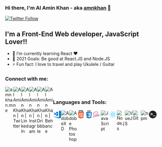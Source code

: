 ### Hi there, I'm Al Amin Khan - aka [amnkhan][website] 👋

[![Twitter Follow](https://img.shields.io/twitter/follow/amnkhan_me?color=1DA1F2&logo=twitter&style=for-the-badge)](https://twitter.com/intent/follow?original_referer=https%3A%2F%2Fgithub.com%2Famnkhan_me&screen_name=amnkhan_me)

## I'm a Front-End Web developer, JavaScript Lover!!

- 📝 I’m currently learning React ❤
- 🥅 2021 Goals: Be good at React.JS and Node.JS
- ⚡ Fun fact: I love to travel and play Ukulele / Guitar

<!-- ### Spotify Playing 🎧

[<img src="https://now-playing-codestackr.vercel.app/api/spotify-playing" alt="codeSTACKr Spotify Playing" width="350" />](https://open.spotify.com/user/swyqyimdc12jajde4vpwd2x1b) -->

### Connect with me:

[<img align="left" alt="amnkhan.me" width="26px" src="https://img.icons8.com/fluent/452/internet.png" />][website]
[<img align="left" alt="Al Amin Khan | Twitter" width="26px" src="https://img.icons8.com/color/452/twitter-squared.png" />][twitter]
[<img align="left" alt="Al Amin Khan | LinkedIn" width="26px" src="https://img.icons8.com/color/452/linkedin.png" />][linkedin]
[<img align="left" alt="Al Amin Khan | Instagram" width="26px" src="https://img.icons8.com/fluent/452/instagram-new.png" />][instagram]
[<img align="left" alt="Al Amin Khan | Dribbble" width="26px" src="https://img.icons8.com/color/452/dribbble.png" />][dribbble]
[<img align="left" alt="Al Amin Khan | Behance" width="26px" src="https://img.icons8.com/color/452/behance.png" />][behance]

<br />

### Languages and Tools:

[<img align="left" alt="Visual Studio Code" width="26px" src="https://raw.githubusercontent.com/github/explore/80688e429a7d4ef2fca1e82350fe8e3517d3494d/topics/visual-studio-code/visual-studio-code.png" />][twitter]
[<img align="left" alt="AdobeXD" width="26px" src="https://img.icons8.com/color/452/adobe-xd.png" />][twitter]
[<img align="left" alt="Adobe Photoshop" width="26px" src="https://img.icons8.com/fluent/452/adobe-photoshop.png" />][twitter]
[<img align="left" alt="HTML5" width="26px" src="https://raw.githubusercontent.com/github/explore/80688e429a7d4ef2fca1e82350fe8e3517d3494d/topics/html/html.png" />][twitter]
[<img align="left" alt="CSS3" width="26px" src="https://raw.githubusercontent.com/github/explore/80688e429a7d4ef2fca1e82350fe8e3517d3494d/topics/css/css.png" />][twitter]
[<img align="left" alt="Sass" width="26px" src="https://raw.githubusercontent.com/github/explore/80688e429a7d4ef2fca1e82350fe8e3517d3494d/topics/sass/sass.png" />][twitter]
[<img align="left" alt="JavaScript" width="26px" src="https://img.icons8.com/color/452/javascript.png" />][twitter]
[<img align="left" alt="React" width="26px" src="https://raw.githubusercontent.com/github/explore/80688e429a7d4ef2fca1e82350fe8e3517d3494d/topics/react/react.png" />][twitter]
[<img align="left" alt="Node.js" width="26px" src="https://img.icons8.com/color/452/nodejs.png" />][twitter]
[<img align="left" alt="VueJS" width="26px" src="https://img.icons8.com/color/452/vue-js.png" />][twitter]
[<img align="left" alt="Git" width="26px" src="https://img.icons8.com/color/452/git.png" />][twitter]
[<img align="left" alt="npm" width="26px" src="https://img.icons8.com/color/452/npm.png" />][twitter]
[<img align="left" alt="Terminal" width="26px" src="https://raw.githubusercontent.com/github/explore/80688e429a7d4ef2fca1e82350fe8e3517d3494d/topics/terminal/terminal.png" />][twitter]

[website]: https://amnkhan.me
[twitter]: https://twitter.com/amnkhan_me
[instagram]: https://www.instagram.com/amnkhan.me/
[linkedin]: https://www.linkedin.com/in/amnkhan/
[dribbble]: https://dribbble.com/amnkhan
[behance]: https://www.behance.net/amnkhan
